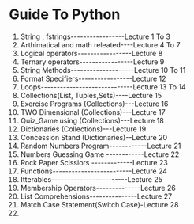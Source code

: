 <h1>Guide To Python</h1>
<ol>
  <li>String , fstrings-----------------Lecture 1 To 3</li>
  <li>Arthimatical and math releated----Lecture 4 To 7</li>
  <li>Logical operators-----------------Lecture 8 </li>
  <li>Ternary operators-----------------Lecture 9 </li>
  <li>String Methods--------------------Lecture 10 To 11 </li>
  <li>Format Specifiers-----------------Lecture 12  </li>
  <li>Loops-----------------------------Lecture 13 To 14 </li>
  <li>Collections(List, Tuples,Sets)----Lecture 15 </li>
  <li>Exercise Programs (Collections)---Lecture 16 </li>
  <li>TWO Dimensional   (Collections)---Lecture 17 </li>
  <li>Quiz_Game using   (Collections)---Lecture 18 </li>
  <li>Dictionaries      (Collections)---Lecture 19 </li>
  <li>Concession Stand  (Dictionaries)--Lecture 20 </li>
  <li>Random Numbers Program------------Lecture 21 </li>
  <li>Numbers Guessing Game ------------Lecture 22 </li>
  <li>Rock Paper Scissiors -------------Lecture 23 </li>
  <li>Functions-------------------------Lecture 24 </li>
  <li>Itterables------------------------Lecture 25 </li>
  <li>Membership Operators--------------Lecture 26 </li>
  <li>List Comprehensions---------------Lecture 27 </li>
  <li>Match Case Statement(Switch Case)-Lecture 28 </li>
  <li></li>
  <l3></l3>
</ol>
